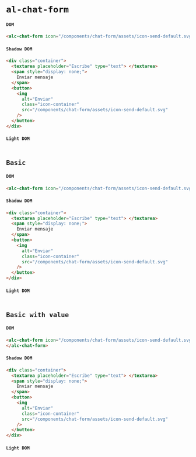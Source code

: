 # `al-chat-form`

#### `DOM`

```html
<alc-chat-form icon="/components/chat-form/assets/icon-send-default.svg"> </alc-chat-form>
```

#### `Shadow DOM`

```html
<div class="container">
  <textarea placeholder="Escribe" type="text"> </textarea>
  <span style="display: none;">
    Enviar mensaje
  </span>
  <button>
    <img
      alt="Enviar"
      class="icon-container"
      src="/components/chat-form/assets/icon-send-default.svg"
    />
  </button>
</div>
```

#### `Light DOM`

```html

```

## `Basic`

#### `DOM`

```html
<alc-chat-form icon="/components/chat-form/assets/icon-send-default.svg"> </alc-chat-form>
```

#### `Shadow DOM`

```html
<div class="container">
  <textarea placeholder="Escribe" type="text"> </textarea>
  <span style="display: none;">
    Enviar mensaje
  </span>
  <button>
    <img
      alt="Enviar"
      class="icon-container"
      src="/components/chat-form/assets/icon-send-default.svg"
    />
  </button>
</div>
```

#### `Light DOM`

```html

```

## `Basic with value`

#### `DOM`

```html
<alc-chat-form icon="/components/chat-form/assets/icon-send-default.svg" value="Hola!">
</alc-chat-form>
```

#### `Shadow DOM`

```html
<div class="container">
  <textarea placeholder="Escribe" type="text"> </textarea>
  <span style="display: none;">
    Enviar mensaje
  </span>
  <button>
    <img
      alt="Enviar"
      class="icon-container"
      src="/components/chat-form/assets/icon-send-default.svg"
    />
  </button>
</div>
```

#### `Light DOM`

```html

```

